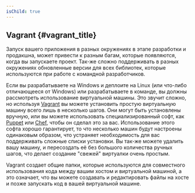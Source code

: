 ```yaml
---
isChild: true
---
```


## Vagrant {#vagrant_title}

Запуск вашего приложения в разных окружениях в этапе разработки и продакшна, может привести к разным багам,
которые появляются, когда вы запускаете проект. Так-же сложно поддерживать в разных окружениях обновленные
версии для всех библиотек, которые используются при работе с командной разработчиков.

Если вы разрабатываете на Windows и деплоите на Linux (или что-либо отличающееся от Windows) или разрабатываете в
команде, вы должны рассмотреть использование виртуальной машины. Это звучит сложно, но используя [Vagrant][vagrant] 
вы можете установить простую виртуальную машину всего лишь в несколько шагов. Они могут быть установлены вручную,
или вы можете использовать специализированный софт, как [Puppet][puppet] или [Chef][chef], чтобы он сделал это за
вас. Использование этого софта хорошо гарантирует, то что несколько машин будут настроены одинаковым образом, что
устраняет необходимость для вас поддерживать сложные списки установки. Вы так-же можете удалить вашу машину, и
пересоздать её без большого количества ручных шагов, что делает создание "свежей" виртуалки очень простым.

Vagrant создает общие папки, которые используются для совместного использования кода между вашим хостом и виртуальной
машиной, а это означает, что вы можете создавать и редактировать файлы на хосте и позже запускать код в вашей
виртуальной машине.

[vagrant]: http://vagrantup.com/
[puppet]: http://www.puppetlabs.com/
[chef]: http://www.opscode.com/
